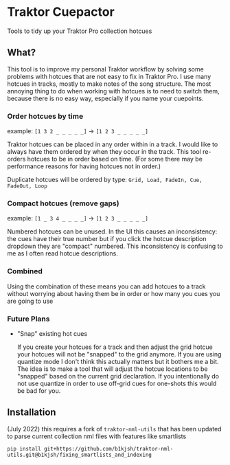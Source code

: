 # Traktor Cuepactor
Tools to tidy up your Traktor Pro collection hotcues

## What?

This tool is to improve my personal Traktor workflow by solving some problems with hotcues that are not easy to fix in Traktor Pro.
I use many hotcues in tracks, mostly to make notes of the song structure. The most annoying thing to do when working with hotcues is to need to switch them, because there is no easy way, especially if you name your cuepoints.

### Order hotcues by time
example: `[1 3 2 _ _ _ _ _]` → `[1 2 3 _ _ _ _ _]`

Traktor hotcues can be placed in any order within in a track. I would like to always have them ordered by when they occur in the track. This tool re-orders hotcues to be in order based on time. (For some there may be performance reasons for having hotcues not in order.)

Duplicate hotcues will be ordered by type: `Grid, Load, FadeIn, Cue, FadeOut, Loop`

### Compact hotcues (remove gaps)
example: `[1 _ 3 4 _ _ _ _]` → `[1 2 3 _ _ _ _ _]`

Numbered hotcues can be unused. In the UI this causes an inconsistency: the cues have their true number but if you click the hotcue description dropdown they are "compact" numbered. This inconsistency is confusing to me as I often read hotcue descriptions.
   
### Combined 
Using the combination of these means you can add hotcues to a track without worrying about having them be in order or how many
you cues you are going to use

### Future Plans
- "Snap" existing hot cues
  
  If you create your hotcues for a track and then adjust the grid hotcue your hotcues will not be "snapped" to the grid anymore. If you are using quantize mode I don't think this actually matters but it bothers me a bit. The idea is to make a tool that will adjust the hotcue locations to be "snapped" based on the current grid declaration. If you intentionally do not use quantize in order to use off-grid cues for one-shots this would be bad for you.

## Installation

(July 2022) this requires a fork of `traktor-nml-utils` that has been updated to parse current collection nml files with features like smartlists
```shell
pip install git+https://github.com/b1kjsh/traktor-nml-utils.git@b1kjsh/fixing_smartlists_and_indexing
```
